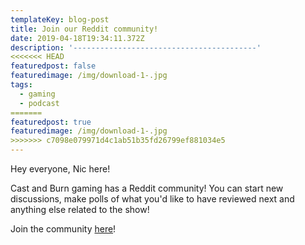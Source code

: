 ```yaml
---
templateKey: blog-post
title: Join our Reddit community!
date: 2019-04-18T19:34:11.372Z
description: '-----------------------------------------'
<<<<<<< HEAD
featuredpost: false
featuredimage: /img/download-1-.jpg
tags:
  - gaming
  - podcast
=======
featuredpost: true
featuredimage: /img/download-1-.jpg
>>>>>>> c7098e079971d4c1ab51b35fd26799ef881034e5
---
```

Hey everyone, Nic here!

Cast and Burn gaming has a Reddit community! You can start new discussions, make polls of what you'd like to have reviewed next and anything else related to the show!

Join the community [here](www.reddit.com/r/castandburngaming/)!
